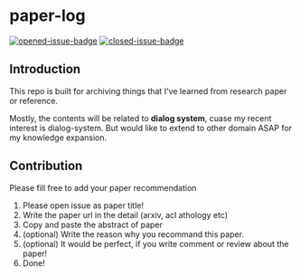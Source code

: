 # paper-log

[![opened-issue-badge](https://img.shields.io/github/issues/codertimo/paper-log)](https://github.com/codertimo/paper-log/issues)
[![closed-issue-badge](https://img.shields.io/github/issues-closed/codertimo/paper-log)](https://github.com/codertimo/paper-log/issues?utf8=%E2%9C%93&q=is%3Aissue+is%3Aclosed+)

## Introduction

This repo is built for archiving things that I've learned from research paper or reference.

Mostly, the contents will be related to **dialog system**, cuase my recent interest is dialog-system.
But would like to extend to other domain ASAP for my knowledge expansion.

## Contribution

Please fill free to add your paper recommendation

1. Please open issue as paper title!
2. Write the paper url in the detail (arxiv, acl athology etc)
3. Copy and paste the abstract of paper
4. (optional) Write the reason why you recommand this paper.
5. (optional) It would be perfect, if you write comment or review about the paper!
6. Done!
